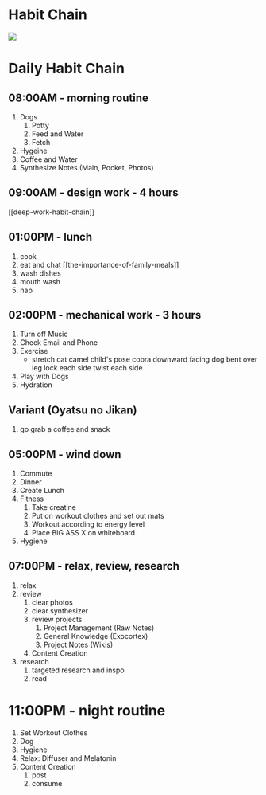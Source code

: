 # Habit Chain
![](attachments/habit-loop.png)

# Daily Habit Chain
## 08:00AM - morning routine
1. Dogs
    1. Potty
    2. Feed and Water
    3. Fetch
2. Hygeine
3. Coffee and Water
4. Synthesize Notes (Main, Pocket, Photos)

## 09:00AM - design work - 4 hours
[[deep-work-habit-chain]]

## 01:00PM - lunch
1. cook
2. eat and chat [[the-importance-of-family-meals]]
3. wash dishes
4. mouth wash
5. nap

## 02:00PM - mechanical work - 3 hours
1. Turn off Music
2. Check Email and Phone
3. Exercise
    - stretch
        cat camel
        child's pose
        cobra
        downward facing dog
        bent over
        leg lock each side
        twist each side
4. Play with Dogs
5. Hydration

## Variant (Oyatsu no Jikan)
1. go grab a coffee and snack

## 05:00PM - wind down
1. Commute
2. Dinner
3. Create Lunch
4. Fitness
    1. Take creatine
    2. Put on workout clothes and set out mats
    3. Workout according to energy level
    4. Place BIG ASS X on whiteboard
5. Hygiene

## 07:00PM - relax, review, research
1. relax
2. review
    1. clear photos
    2. clear synthesizer
    3. review projects
        1. Project Management (Raw Notes)
        2. General Knowledge (Exocortex)
        3. Project Notes (Wikis)
    4. Content Creation
3. research
    1. targeted research and inspo
    2. read

# 11:00PM - night routine
1. Set Workout Clothes
2. Dog
3. Hygiene
4. Relax: Diffuser and Melatonin
5. Content Creation
    1. post 
    2. consume